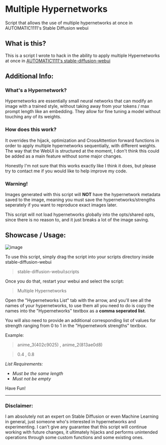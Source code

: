 # Multiple Hypernetworks
Script that allows the use of multiple hypernetworks at once in AUTOMATIC1111's Stable Diffusion webui

## What is this?

This is a script I wrote to hack in the ability to apply multiple Hypernetworks at once in [AUTOMATIC1111's stable-diffusion-webui](https://github.com/AUTOMATIC1111/stable-diffusion-webui)

## Additional Info:

### What's a Hypernetwork?
Hypernetworks are essentially small neural networks that can modify an image with a trained style, without taking away from your tokens / max prompt length like an embedding. They allow for fine tuning a model without touching any of its weights.

### How does this work?
It overrides the hijack, optimization and CrossAttention forward functions in order to apply multiple hypernetworks sequentially, with different weights. The way that the WebUI is structured at the moment, I don't think this could be added as a main feature without some major changes.

Honestly I'm not sure that this works exactly like I think it does, but please try to contact me if you would like to help improve my code.

### Warning!
Images generated with this script will **NOT** have the hypernetwork metadata saved to the image, meaning you must save the hypernetworks/strengths seperately if you want to reproduce exact images later.

This script will not load hypernetworks globally into the opts/shared opts, since there is no reason to, and it just breaks a lot of the image saving.

## Showcase / Usage:
![image](https://user-images.githubusercontent.com/31860133/202029527-d4b2b853-cb22-473e-8e4f-ee01efb9166d.png)

To use this script, simply drag the script into your scripts directory inside stable-diffusion-webui
> stable-diffusion-webui\scripts

Once you do that, restart your webui and select the script:
> Multiple Hypernetworks

Open the "Hypernetworks List" tab with the arrow, and you'll see all the names of your hypernetworks, to use them all you need to do is copy the names into the "Hypernetworks" textbox as a **comma seperated list**.

You will also need to provide an additional corresponding list of values for strength ranging from 0 to 1 in the "Hypernetwork strengths" textbox.

Example:
> anime_3(402c9025) ,  anime_2(813ae0d8) 

> 0.4 , 0.8

*List Requirements:*
- *Must be the same length*
- *Must not be empty*

Have Fun!

---

### Disclaimer:
I am absolutely not an expert on Stable Diffusion or even Machine Learning in general, just someone who's interested in hypernetworks and experimenting. I can't give any guarantee that this script will continue working with future changes, it ultimately hijacks and performs unintended operations through some custom functions and some existing ones.


